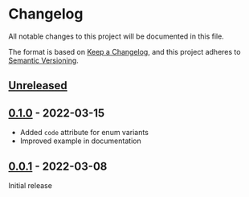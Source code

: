# Changelog

All notable changes to this project will be documented in this file.

The format is based on [Keep a Changelog](https://keepachangelog.com/en/1.0.0/), and this project
adheres to [Semantic Versioning](https://semver.org/spec/v2.0.0.html).

## [Unreleased]

## [0.1.0] - 2022-03-15

- Added `code` attribute for enum variants
- Improved example in documentation

## [0.0.1] - 2022-03-08

Initial release

[Unreleased]: https://github.com/nn1ks/bytecoding/compare/v0.1.0...HEAD
[0.1.0]: https://github.com/nn1ks/bytecoding/compare/v0.0.1..v0.1.0
[0.0.1]: https://github.com/nn1ks/bytecoding/releases/tag/v0.0.1
